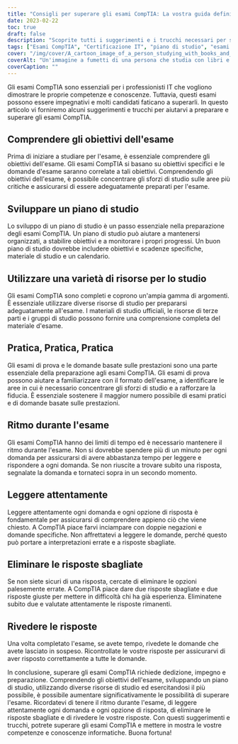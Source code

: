 ```yaml
---
title: "Consigli per superare gli esami CompTIA: La vostra guida definitiva"
date: 2023-02-22
toc: true
draft: false
description: "Scoprite tutti i suggerimenti e i trucchi necessari per superare gli esami CompTIA con questa guida definitiva."
tags: ["Esami CompTIA", "Certificazione IT", "piano di studio", "esami pratici", "domande basate sulle prestazioni", "Obiettivi dell'esame", "Professionisti IT", "Consigli per l'esecuzione del test", "risorse di studio", "gestione del tempo", "formato dell'esame", "eliminare le risposte sbagliate", "tecniche di risposta", "comprensione della lettura", "pensiero critico", "ansia da test", "rafforzamento della fiducia", "preparazione agli esami", "tecnologia dell'informazione", "avanzamento di carriera"]
cover: "/img/cover/A_cartoon_image_of_a_person_studying_with_books_and_a_laptop.png"
coverAlt: "Un'immagine a fumetti di una persona che studia con libri e computer portatile, circondata da punti interrogativi, mentre sopra di essa è raffigurata una certificazione CompTIA come chiave del successo."
coverCaption: ""
---
```



Gli esami CompTIA sono essenziali per i professionisti IT che vogliono dimostrare le proprie competenze e conoscenze. Tuttavia, questi esami possono essere impegnativi e molti candidati faticano a superarli. In questo articolo vi forniremo alcuni suggerimenti e trucchi per aiutarvi a preparare e superare gli esami CompTIA.

## Comprendere gli obiettivi dell'esame

Prima di iniziare a studiare per l'esame, è essenziale comprendere gli obiettivi dell'esame. Gli esami CompTIA si basano su obiettivi specifici e le domande d'esame saranno correlate a tali obiettivi. Comprendendo gli obiettivi dell'esame, è possibile concentrare gli sforzi di studio sulle aree più critiche e assicurarsi di essere adeguatamente preparati per l'esame.

## Sviluppare un piano di studio

Lo sviluppo di un piano di studio è un passo essenziale nella preparazione degli esami CompTIA. Un piano di studio può aiutare a mantenersi organizzati, a stabilire obiettivi e a monitorare i propri progressi. Un buon piano di studio dovrebbe includere obiettivi e scadenze specifiche, materiale di studio e un calendario.

## Utilizzare una varietà di risorse per lo studio

Gli esami CompTIA sono completi e coprono un'ampia gamma di argomenti. È essenziale utilizzare diverse risorse di studio per prepararsi adeguatamente all'esame. I materiali di studio ufficiali, le risorse di terze parti e i gruppi di studio possono fornire una comprensione completa del materiale d'esame.

## Pratica, Pratica, Pratica

Gli esami di prova e le domande basate sulle prestazioni sono una parte essenziale della preparazione agli esami CompTIA. Gli esami di prova possono aiutare a familiarizzare con il formato dell'esame, a identificare le aree in cui è necessario concentrare gli sforzi di studio e a rafforzare la fiducia. È essenziale sostenere il maggior numero possibile di esami pratici e di domande basate sulle prestazioni.

## Ritmo durante l'esame

Gli esami CompTIA hanno dei limiti di tempo ed è necessario mantenere il ritmo durante l'esame. Non si dovrebbe spendere più di un minuto per ogni domanda per assicurarsi di avere abbastanza tempo per leggere e rispondere a ogni domanda. Se non riuscite a trovare subito una risposta, segnalate la domanda e tornateci sopra in un secondo momento.

## Leggere attentamente

Leggere attentamente ogni domanda e ogni opzione di risposta è fondamentale per assicurarsi di comprendere appieno ciò che viene chiesto. A CompTIA piace farvi inciampare con doppie negazioni e domande specifiche. Non affrettatevi a leggere le domande, perché questo può portare a interpretazioni errate e a risposte sbagliate.

## Eliminare le risposte sbagliate

Se non siete sicuri di una risposta, cercate di eliminare le opzioni palesemente errate. A CompTIA piace dare due risposte sbagliate e due risposte giuste per mettere in difficoltà chi ha già esperienza. Eliminatene subito due e valutate attentamente le risposte rimanenti.

## Rivedere le risposte

Una volta completato l'esame, se avete tempo, rivedete le domande che avete lasciato in sospeso. Ricontrollate le vostre risposte per assicurarvi di aver risposto correttamente a tutte le domande.

In conclusione, superare gli esami CompTIA richiede dedizione, impegno e preparazione. Comprendendo gli obiettivi dell'esame, sviluppando un piano di studio, utilizzando diverse risorse di studio ed esercitandosi il più possibile, è possibile aumentare significativamente le possibilità di superare l'esame. Ricordatevi di tenere il ritmo durante l'esame, di leggere attentamente ogni domanda e ogni opzione di risposta, di eliminare le risposte sbagliate e di rivedere le vostre risposte. Con questi suggerimenti e trucchi, potrete superare gli esami CompTIA e mettere in mostra le vostre competenze e conoscenze informatiche. Buona fortuna!
